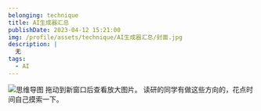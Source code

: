 ```yaml
---
belonging: technique
title: AI生成器汇总
publishDate: 2023-04-12 15:21:00
img: /profile/assets/technique/AI生成器汇总/封面.jpg
description: |
  无
tags:
  - AI
---
```

![思维导图](/profile/assets/technique/AI生成器汇总/1.jpg)
拖动到新窗口后查看放大图片。
读研的同学有做这些方向的，花点时间自己摸索一下。
